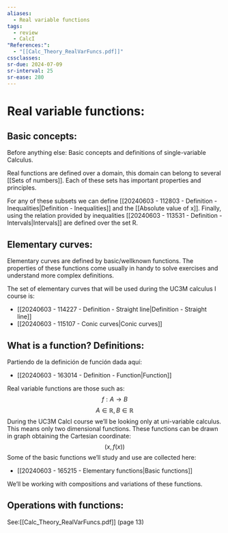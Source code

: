 ```yaml
---
aliases:
  - Real variable functions
tags:
  - review
  - CalcI
"References:":
  - "[[Calc_Theory_RealVarFuncs.pdf]]"
cssclasses:
sr-due: 2024-07-09
sr-interval: 25
sr-ease: 280
---
```

# Real variable functions: 

## Basic concepts:
Before anything else: Basic concepts and definitions of single-variable Calculus.

Real functions are defined over a domain, this domain can belong to several [[Sets of numbers]]. Each of these sets has important properties and principles.

For any of these subsets we can define [[20240603 - 112803 - Definition - Inequalities|Definition - Inequalities]] and the [[Absolute value of x]]. 
Finally, using the relation provided by inequalities [[20240603 - 113531 - Definition - Intervals|Intervals]] are defined over the set R.

## Elementary curves: 
Elementary curves are defined by basic/wellknown functions. The properties of these functions come usually in handy to solve exercises and understand more complex definitions.

The set of elementary curves that will be used during the UC3M calculus I course is: 
+ [[20240603 - 114227 - Definition - Straight line|Definition - Straight line]]
+ [[20240603 - 115107 - Conic curves|Conic curves]]

## What is a function? Definitions:

Partiendo de la definición de función dada aquí:
+ [[20240603 - 163014 - Definition - Function|Function]]

Real variable functions are those such as: 
$$
f: A \rightarrow B
$$
$$
A\in \mathbb{R}, B \in \mathbb{R}
$$
During the UC3M CalcI course we’ll be looking only at uni-variable calculus. This means only two dimensional functions. 
These functions can be drawn in graph obtaining the Cartesian coordinate: 
$$
(x,f(x))
$$
Some of the basic functions we’ll study and use are collected here: 
+ [[20240603 - 165215 - Elementary functions|Basic functions]]

We’ll be working with compositions and variations of these functions. 

## Operations with functions:

See:[[Calc_Theory_RealVarFuncs.pdf]] (page 13)


